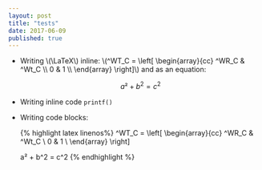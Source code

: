 ```yaml
---
layout: post
title: "tests"
date: 2017-06-09
published: true
---
```


* Writing \\(\LaTeX\\) inline: \\(^WT_C = \left[ \begin{array}{cc} ^WR_C & ^Wt_C \\\\ 0 & 1 \\\\ \end{array} \right]\\) and as an equation:

  $$a² + b^2 = c^2 $$

* Writing inline code ``printf()``

* Writing code blocks:

  {% highlight latex linenos%}
  ^WT_C = \left[ \begin{array}{cc} ^WR_C & ^Wt_C \\ 0 & 1 \\ \end{array} \right]

  a² + b^2 = c^2
  {% endhighlight %}
